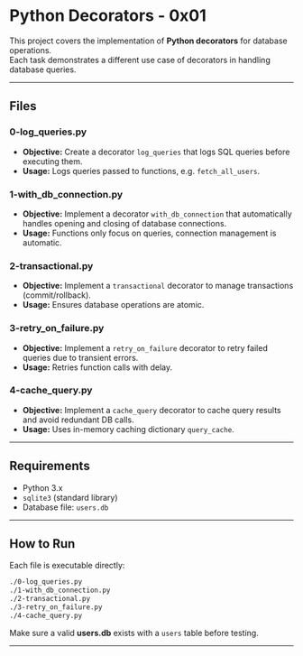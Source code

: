 # Python Decorators - 0x01

This project covers the implementation of **Python decorators** for database operations.  
Each task demonstrates a different use case of decorators in handling database queries.

---

## Files

### 0-log_queries.py
- **Objective:** Create a decorator `log_queries` that logs SQL queries before executing them.
- **Usage:** Logs queries passed to functions, e.g. `fetch_all_users`.

### 1-with_db_connection.py
- **Objective:** Implement a decorator `with_db_connection` that automatically handles opening and closing of database connections.
- **Usage:** Functions only focus on queries, connection management is automatic.

### 2-transactional.py
- **Objective:** Implement a `transactional` decorator to manage transactions (commit/rollback).
- **Usage:** Ensures database operations are atomic.

### 3-retry_on_failure.py
- **Objective:** Implement a `retry_on_failure` decorator to retry failed queries due to transient errors.
- **Usage:** Retries function calls with delay.

### 4-cache_query.py
- **Objective:** Implement a `cache_query` decorator to cache query results and avoid redundant DB calls.
- **Usage:** Uses in-memory caching dictionary `query_cache`.

---

## Requirements
- Python 3.x
- `sqlite3` (standard library)
- Database file: `users.db`

---

## How to Run
Each file is executable directly:
```bash
./0-log_queries.py
./1-with_db_connection.py
./2-transactional.py
./3-retry_on_failure.py
./4-cache_query.py
```

Make sure a valid **users.db** exists with a `users` table before testing.

---
